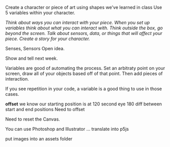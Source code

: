 Create a character or piece of art using shapes we've learned in class
Use 5 variables within your character.

_Think about ways you can interact with your piece. When you set up variables think about what you can interact with. Think outside the box, go beyond the screen. Talk about sensors, data, or things that will affect your piece. Create a story for your character._

Senses,
Sensors
Open idea.

Show and tell next week.

Variables are good of automating the process.
Set an arbitraty point on your screen, draw all of your objects based off of that point.
Then add pieces of interaction.

If you see repetition in your code, a variable is a good thing to use in those cases.

**offset**
we know our starting position is at 120
second eye 180
diff between start and end positions
Need to offset

Need to reset the Canvas.

You can use Photoshop and Illustrator … translate into p5js

put images into an assets folder
